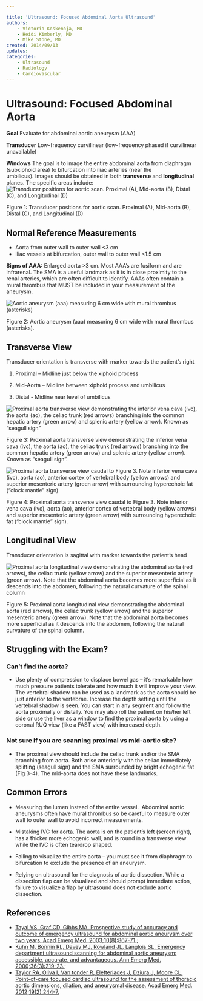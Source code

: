 ```yaml
---

title: 'Ultrasound: Focused Abdominal Aorta Ultrasound'
authors:
    - Victoria Koskenoja, MD
    - Heidi Kimberly, MD
    - Mike Stone, MD
created: 2014/09/13
updates:
categories:
    - Ultrasound
    - Radiology
    - Cardiovascular
---
```


# Ultrasound: Focused Abdominal Aorta

**Goal** 
Evaluate for abdominal aortic aneurysm (AAA)

**Transducer** 
Low-frequency curvilinear (low-frequency phased if curvilinear unavailable)

**Windows** 
The goal is to image the entire abdominal aorta from diaphragm (subxiphoid area) to bifurcation into iliac arteries (near the umbilicus). Images should be obtained in both **transverse** and **longitudinal** planes. The specific areas include:
![Transducer positions for aortic scan. Proximal (A), Mid-aorta (B), Distal (C), and Longitudinal (D)](image-1.png)

Figure 1: Transducer positions for aortic scan. Proximal (A), Mid-aorta (B), Distal (C), and Longitudinal (D)

## Normal Reference Measurements

- Aorta from outer wall to outer wall &lt;3 cm
- Iliac vessels at bifurcation, outer wall to outer wall &lt;1.5 cm

**Signs of AAA:** Enlarged aorta >3 cm. Most AAA’s are fusiform and are infrarenal. The SMA is a useful landmark as it is in close proximity to the renal arteries, which are often difficult to identify. AAAs often contain a mural thrombus that MUST be included in your measurement of the aneurysm.

![Aortic aneurysm (aaa) measuring 6 cm wide with mural thrombus (asterisks)](image-2.png)

Figure 2: Aortic aneurysm (aaa) measuring 6 cm wide with mural thrombus (asterisks).

## Transverse View

Transducer orientation is transverse with marker towards the patient’s right

1. Proximal – Midline just below the xiphoid process

2. Mid-Aorta – Midline between xiphoid process and umbilicus

3. Distal - Midline near level of umbilicus

![Proximal aorta transverse view demonstrating the inferior vena cava (ivc), the aorta (ao), the celiac trunk (red arrows) branching into the common hepatic artery (green arrow) and splenic artery (yellow arrow). Known as “seagull sign”](image-3.png)

Figure 3: Proximal aorta transverse view demonstrating the inferior vena cava (ivc), the aorta (ao), the celiac trunk (red arrows) branching into the common hepatic artery (green arrow) and splenic artery (yellow arrow). Known as “seagull sign”.

![Proximal aorta transverse view caudal to Figure 3. Note inferior vena cava (ivc), aorta (ao), anterior cortex of vertebral body (yellow arrows) and superior mesenteric artery (green arrow) with surrounding hyperechoic fat (“clock mantle” sign)](image-4.png)

Figure 4: Proximal aorta transverse view caudal to Figure 3. Note inferior vena cava (ivc), aorta (ao), anterior cortex of vertebral body (yellow arrows) and superior mesenteric artery (green arrow) with surrounding hyperechoic fat (“clock mantle” sign).

## Longitudinal View

Transducer orientation is sagittal with marker towards the patient’s head 

![Proximal aorta longitudinal view demonstrating the abdominal aorta (red arrows), the celiac trunk (yellow arrow) and the superior mesenteric artery (green arrow). Note that the abdominal aorta becomes more superficial as it descends into the abdomen, following the natural curvature of the spinal column](image-5.png)

Figure 5: Proximal aorta longitudinal view demonstrating the abdominal aorta (red arrows), the celiac trunk (yellow arrow) and the superior mesenteric artery (green arrow). Note that the abdominal aorta becomes more superficial as it descends into the abdomen, following the natural curvature of the spinal column.

## Struggling with the Exam?

### Can’t find the aorta?

- Use plenty of compression to displace bowel gas – it’s remarkable how much pressure patients tolerate and how much it will improve your view. The vertebral shadow can be used as a landmark as the aorta should be just anterior to the vertebrae. Increase the depth setting until the vertebral shadow is seen. You can start in any segment and follow the aorta proximally or distally. You may also roll the patient on his/her left side or use the liver as a window to find the proximal aorta by using a coronal RUQ view (like a FAST view) with increased depth.

### Not sure if you are scanning proximal vs mid-aortic site?

- The proximal view should include the celiac trunk and/or the SMA branching from aorta. Both arise anteriorly with the celiac immediately splitting (seagull sign) and the SMA surrounded by bright echogenic fat (Fig 3-4). The mid-aorta does not have these landmarks.

## Common Errors

- Measuring the lumen instead of the entire vessel.  Abdominal aortic aneurysms often have mural thrombus so be careful to measure outer wall to outer wall to avoid incorrect measurements. 

- Mistaking IVC for aorta. The aorta is on the patient’s left (screen right), has a thicker more echogenic wall, and is round in a transverse view while the IVC is often teardrop shaped.

- Failing to visualize the entire aorta – you must see it from diaphragm to bifurcation to exclude the presence of an aneurysm.  

- Relying on ultrasound for the diagnosis of aortic dissection. While a dissection flap can be visualized and should prompt immediate action, failure to visualize a flap by ultrasound does not exclude aortic dissection.

## References

- [Tayal VS, Graf CD, Gibbs MA. Prospective study of accuracy and outcome of emergency ultrasound for abdominal aortic aneurysm over two years. Acad Emerg Med. 2003;10(8):867-71.](http://www.ncbi.nlm.nih.gov/pubmed/12896888);
- [Kuhn M, Bonnin RL, Davey MJ, Rowland JL, Langlois SL. Emergency department ultrasound scanning for abdominal aortic aneurysm: accessible, accurate, and advantageous. Ann Emerg Med. 2000;36(3):219-23.](http://www.ncbi.nlm.nih.gov/pubmed/10969223);
- [Taylor RA, Oliva I, Van tonder R, Elefteriades J, Dziura J, Moore CL. Point-of-care focused cardiac ultrasound for the assessment of thoracic aortic dimensions, dilation, and aneurysmal disease. Acad Emerg Med. 2012;19(2):244-7.](http://www.ncbi.nlm.nih.gov/pubmed/22288871)
